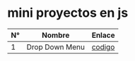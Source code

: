 # mini proyectos en js

| N°     | Nombre    | Enlace           |
|--------|-----------|------------------|
| 1      | Drop Down Menu | [codigo](https://eridev14.github.io/mini-js-proyects/drop-down-menu/index.html)    |